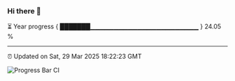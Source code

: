### Hi there 👋

⏳ Year progress { ███████▁▁▁▁▁▁▁▁▁▁▁▁▁▁▁▁▁▁▁▁▁▁▁ } 24.05 %

---

⏰ Updated on Sat, 29 Mar 2025 18:22:23 GMT

![Progress Bar CI](https://github.com/liununu/liununu/workflows/Progress%20Bar%20CI/badge.svg)
